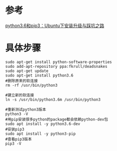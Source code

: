 # 参考
[python3.6和pip3：Ubuntu下安装升级与踩坑之路](https://blog.csdn.net/ccgshigao/article/details/108212828?ops_request_misc=%25257B%252522request%25255Fid%252522%25253A%252522160922128216780276310289%252522%25252C%252522scm%252522%25253A%25252220140713.130102334.pc%25255Fblog.%252522%25257D&request_id=160922128216780276310289&biz_id=0&utm_medium=distribute.pc_search_result.none-task-blog-2~blog~first_rank_v1~rank_blog_v1-4-108212828.pc_v1_rank_blog_v1&utm_term=python3.6)
# 具体步骤
```
sudo apt-get install python-software-properties
sudo add-apt-repository ppa:fkrull/deadsnakes
sudo apt-get update 
sudo apt-get install python3.6
#删除原来的软连接
rm -rf /usr/bin/python3
 
#建立新的软连接
ln -s /usr/bin/python3.6m /usr/bin/python3
 
#重新测试python3版本
python3 -V
#用pip安装很多python的package都会依赖python-dev包
sudo apt install -y python3.6-dev
#安装pip3
sudo apt install -y python3-pip 
#查看pip3版本 
pip3 -V
```
